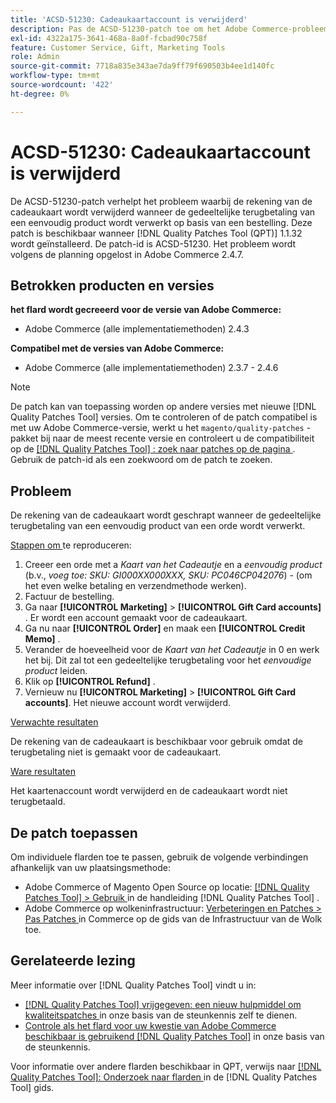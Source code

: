 ```yaml
---
title: 'ACSD-51230: Cadeaukaartaccount is verwijderd'
description: Pas de ACSD-51230-patch toe om het Adobe Commerce-probleem op te lossen, waarbij de rekening van de cadeaukaart wordt verwijderd wanneer de gedeeltelijke terugbetaling van een eenvoudig product wordt verwerkt op basis van een bestelling.
exl-id: 4322a175-3641-468a-8a0f-fcbad90c758f
feature: Customer Service, Gift, Marketing Tools
role: Admin
source-git-commit: 7718a835e343ae7da9ff79f690503b4ee1d140fc
workflow-type: tm+mt
source-wordcount: '422'
ht-degree: 0%

---
```


# ACSD-51230: Cadeaukaartaccount is verwijderd

De ACSD-51230-patch verhelpt het probleem waarbij de rekening van de cadeaukaart wordt verwijderd wanneer de gedeeltelijke terugbetaling van een eenvoudig product wordt verwerkt op basis van een bestelling. Deze patch is beschikbaar wanneer [!DNL Quality Patches Tool (QPT)] 1.1.32 wordt geïnstalleerd. De patch-id is ACSD-51230. Het probleem wordt volgens de planning opgelost in Adobe Commerce 2.4.7.

## Betrokken producten en versies

**het flard wordt gecreeerd voor de versie van Adobe Commerce:**

* Adobe Commerce (alle implementatiemethoden) 2.4.3

**Compatibel met de versies van Adobe Commerce:**

* Adobe Commerce (alle implementatiemethoden) 2.3.7 - 2.4.6

>[!NOTE]
>
>De patch kan van toepassing worden op andere versies met nieuwe [!DNL Quality Patches Tool] versies. Om te controleren of de patch compatibel is met uw Adobe Commerce-versie, werkt u het `magento/quality-patches` -pakket bij naar de meest recente versie en controleert u de compatibiliteit op de [[!DNL Quality Patches Tool] : zoek naar patches op de pagina ](https://experienceleague.adobe.com/tools/commerce-quality-patches/index.html?lang=nl-NL) . Gebruik de patch-id als een zoekwoord om de patch te zoeken.

## Probleem

De rekening van de cadeaukaart wordt geschrapt wanneer de gedeeltelijke terugbetaling van een eenvoudig product van een orde wordt verwerkt.

<u> Stappen om </u> te reproduceren:

1. Creeer een orde met a *Kaart van het Cadeautje* en a *eenvoudig product* (b.v., *voeg toe: SKU: GI000XX000XXX, SKU: PC046CP042076*) - (om het even welke betaling en verzendmethode werken).
1. Factuur de bestelling.
1. Ga naar **[!UICONTROL Marketing]** > **[!UICONTROL Gift Card accounts]** . Er wordt een account gemaakt voor de cadeaukaart.
1. Ga nu naar **[!UICONTROL Order]** en maak een **[!UICONTROL Credit Memo]** .
1. Verander de hoeveelheid voor de *Kaart van het Cadeautje* in 0 en werk het bij. Dit zal tot een gedeeltelijke terugbetaling voor het *eenvoudige product* leiden.
1. Klik op **[!UICONTROL Refund]** .
1. Vernieuw nu **[!UICONTROL Marketing]** > **[!UICONTROL Gift Card accounts]**. Het nieuwe account wordt verwijderd.

<u> Verwachte resultaten </u>

De rekening van de cadeaukaart is beschikbaar voor gebruik omdat de terugbetaling niet is gemaakt voor de cadeaukaart.

<u> Ware resultaten </u>

Het kaartenaccount wordt verwijderd en de cadeaukaart wordt niet terugbetaald.

## De patch toepassen

Om individuele flarden toe te passen, gebruik de volgende verbindingen afhankelijk van uw plaatsingsmethode:

* Adobe Commerce of Magento Open Source op locatie: [[!DNL Quality Patches Tool]  > Gebruik ](https://experienceleague.adobe.com/docs/commerce-operations/tools/quality-patches-tool/usage.html?lang=nl-NL) in de handleiding [!DNL Quality Patches Tool] .
* Adobe Commerce op wolkeninfrastructuur: [ Verbeteringen en Patches > Pas Patches ](https://experienceleague.adobe.com/docs/commerce-cloud-service/user-guide/develop/upgrade/apply-patches.html?lang=nl-NL) in Commerce op de gids van de Infrastructuur van de Wolk toe.

## Gerelateerde lezing

Meer informatie over [!DNL Quality Patches Tool] vindt u in:

* [[!DNL Quality Patches Tool]  vrijgegeven: een nieuw hulpmiddel om kwaliteitspatches ](/help/announcements/adobe-commerce-announcements/magento-quality-patches-released-new-tool-to-self-serve-quality-patches.md) in onze basis van de steunkennis zelf te dienen.
* [ Controle als het flard voor uw kwestie van Adobe Commerce beschikbaar is gebruikend  [!DNL Quality Patches Tool]](/help/support-tools/patches-available-in-qpt-tool/check-patch-for-magento-issue-with-magento-quality-patches.md) in onze basis van de steunkennis.

Voor informatie over andere flarden beschikbaar in QPT, verwijs naar [[!DNL Quality Patches Tool]: Onderzoek naar flarden ](https://experienceleague.adobe.com/tools/commerce-quality-patches/index.html?lang=nl-NL) in de [!DNL Quality Patches Tool] gids.
